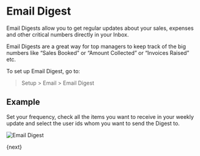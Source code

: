 # Email Digest

Email Digests allow you to get regular updates about your sales, expenses and other critical numbers directly in your Inbox.

Email Digests are a great way for top managers to keep track of the big numbers like “Sales Booked” or “Amount Collected” or “Invoices Raised” etc.

To set up Email Digest, go to:

> Setup > Email > Email Digest

## Example

Set your frequency, check all the items you want to receive in your weekly update and select the user ids whom you want to send the Digest to.

<img class="screenshot" alt="Email Digest" src="/docs/assets/img/setup/email/email-digest.png">

{next}
